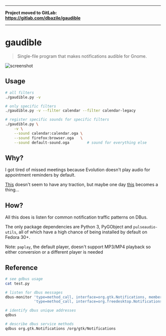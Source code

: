 ----

**Project moved to GitLab:**<br>
**https://gitlab.com/dbazile/gaudible**

----


# gaudible

> Single-file program that makes notifications audible for Gnome.

![screenshot](/screenshot.png)

## Usage

```bash
# all filters
./gaudible.py -v

# only specific filters
./gaudible.py -v --filter calendar --filter calendar-legacy

# register specific sounds for specific filters
./gaudible.py \
    -v \
    --sound calendar:calendar.oga \
    --sound firefox:browser.oga   \
    --sound default-sound.oga        # sound for everything else
```

## Why?

I got tired of missed meetings because Evolution doesn't play audio
for appointment reminders by default.

[This](https://gitlab.gnome.org/GNOME/evolution/issues/152) doesn't
seem to have any traction, but maybe one day
[this](https://gitlab.gnome.org/GNOME/glib/issues/1340) becomes a
thing...

## How?

All this does is listen for common notification traffic patterns on
DBus.

The only package dependencies are Python 3, PyGObject and
`pulseaudio-utils`, all of which have a high chance of being installed
by default on Fedora 30+.

Note: `paplay`, the default player, doesn't support MP3/MP4 playback so
either conversion or a different player is needed

## Reference

```bash
# see gdbus usage
cat test.py

# listen for dbus messages
dbus-monitor 'type=method_call, interface=org.gtk.Notifications, member=AddNotification' \
             'type=method_call, interface=org.freedesktop.Notifications, member=Notify'

# identify dbus unique addresses
qdbus

# describe dbus service methods
qdbus org.gtk.Notifications /org/gtk/Notifications
```
